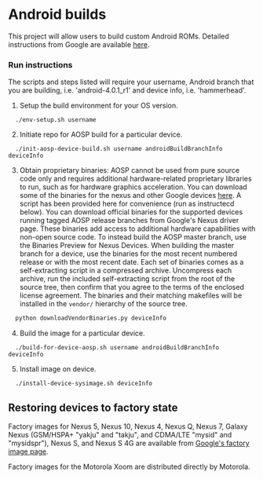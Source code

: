 Android builds
==============

This project will allow users to build custom Android ROMs. Detailed instructions from Google are available [here](https://source.android.com/source/initializing.html). 

### Run instructions
The scripts and steps listed will require your username, Android branch that you are building, i.e. 'android-4.0.1_r1' and device info, i.e. 'hammerhead'.

1. Setup the build environment for your OS version. 

  ```{r, engine='bash', count_lines}
    ./env-setup.sh username
  ```

2. Initiate repo for AOSP build for a particular device. 

  ```{r, engine='bash', count_lines}
    ./init-aosp-device-build.sh username androidBuildBranchInfo deviceInfo
  ```

3. Obtain proprietary binaries: AOSP cannot be used from pure source code only and requires additional hardware-related proprietary libraries to run, such as for hardware graphics acceleration. You can download some of the binaries for the nexus and other Google devices [here](https://developers.google.com/android/drivers). A script has been provided here for convenience (run as instructecd below). You can download official binaries for the supported devices running tagged AOSP release branches from Google's Nexus driver page. These binaries add access to additional hardware capabilities with non-open source code. To instead build the AOSP master branch, use the Binaries Preview for Nexus Devices. When building the master branch for a device, use the binaries for the most recent numbered release or with the most recent date. Each set of binaries comes as a self-extracting script in a compressed archive. Uncompress each archive, run the included self-extracting script from the root of the source tree, then confirm that you agree to the terms of the enclosed license agreement. The binaries and their matching makefiles will be installed in the `vendor/` hierarchy of the source tree.
  
  ```python
    python downloadVendorBinaries.py deviceInfo
  ```
  
4. Build the image for a particular device.

  ```{r, engine='bash', count_lines}
    ./build-for-device-aosp.sh username androidBuildBranchInfo deviceInfo
  ```

5. Install image on device.

  ```{r, engine='bash', count_lines}
    ./install-device-sysimage.sh deviceInfo
  ```

## Restoring devices to factory state
Factory images for Nexus 5, Nexus 10, Nexus 4, Nexus Q, Nexus 7, Galaxy Nexus (GSM/HSPA+ "yakju" and "takju", and CDMA/LTE "mysid" and "mysidspr"), Nexus S, and Nexus S 4G are available from [Google's factory image page](https://developers.google.com/android/nexus/images).

Factory images for the Motorola Xoom are distributed directly by Motorola.
